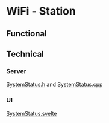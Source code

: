 # WiFi - Station

## Functional

## Technical

### Server

[SystemStatus.h](https://github.com/ewowi/MoonLight/blob/main/lib/framework/SystemStatus.h) and [SystemStatus.cpp](https://github.com/ewowi/MoonLight/blob/main/lib/framework/SystemStatus.cpp)

### UI

[SystemStatus.svelte](https://github.com/ewowi/MoonLight/blob/main/interface/src/routes/system/status/SystemStatus.svelte)
